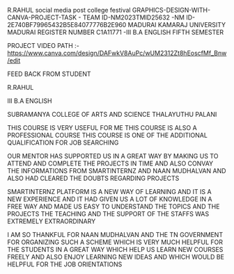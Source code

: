 R.RAHUL social media post college festival GRAPHICS-DESIGN-WITH-CANVA-PROJECT-TASK - TEAM ID-NM2023TMID25632 -NM ID-2E740BF79965432B5E84077776B2E960
MADURAI KAMARAJ UNIVERSITY MADURAI REGISTER NUMBER C1A11771 -III B.A ENGLISH FIFTH SEMESTER





                                    

PROJECT VIDEO PATH :-   https://www.canva.com/design/DAFwkV8AuPc/wUM2312Zt8hEoscfMf_Bnw/edit






FEED BACK  FROM STUDENT 

R.RAHUL

III B.A ENGLISH

SUBRAMANYA COLLEGE OF ARTS AND SCIENCE THALAYUTHU PALANI

THIS COURSE IS VERY USEFUL FOR ME THIS COURSE IS ALSO A PROFESSIONAL COURSE THIS COURSE IS ONE OF THE ADDITIONAL QUALIFICATION FOR JOB SEARCHING  

OUR MENTOR HAS SUPPORTED US IN A GREAT WAY BY MAKING US TO ATTEND AND COMPLETE THE PROJECTS IN TIME AND ALSO CONVAY THE INFORMATIONS FROM SMARTINTERNZ AND NAAN MUDHALVAN AND ALSO HAD CLEARED THE DOUBTS REGARDING PROJECTS

SMARTINTERNZ PLATFORM IS A NEW WAY OF LEARNING AND IT IS A NEW EXPERIENCE AND IT HAD GIVEN US A LOT OF KNOWLEDGE IN A FREE WAY AND MADE US EASY TO UNDERSTAND THE TOPICS AND THE PROJECTS THE TEACHING AND THE SUPPORT OF THE STAFFS WAS EXTREMELY EXTRAORDINARY

I AM SO THANKFUL FOR NAAN MUDHALVAN AND THE TN GOVERNMENT FOR ORGANIZING SUCH A SCHEME WHICH IS VERY MUCH HELPFUL FOR THE STUDENTS IN A GREAT WAY WHICH HELP US LEARN NEW COURSES FREELY AND ALSO ENJOY LEARNING NEW IDEAS AND WHICH WOULD BE HELPFUL FOR THE JOB ORIENTATIONS 
